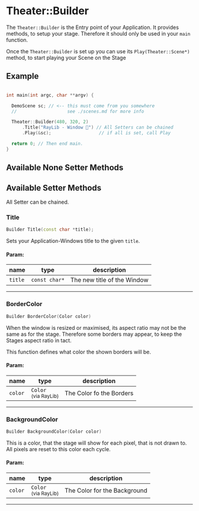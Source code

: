 # Theater::Builder

The ` Theater::Builder ` is the Entry point of your Application.
It provides methods, to setup your stage. Therefore it should only be used in your ` main ` function.

Once the ` Theater::Builder ` is set up you can use its ` Play(Theater::Scene*) ` method, to start playing your Scene on the Stage

## Example
```c++

int main(int argc, char **argv) {

  DemoScene sc; // <-- this must come from you somewhere 
  //                   see ./scenes.md for more info

  Theater::Builder(480, 320, 2)
      .Title("RayLib - Window 🎉") // All Setters can be chained
      .Play(&sc);                  // if all is set, call Play

  return 0; // Then end main.
}
```

## Available None Setter Methods

## Available Setter Methods
All Setter can be chained.

### Title
```c++
Builder Title(const char *title);
```
Sets your Application-Windows title to the given ` title `.

#### Param:
| name    | type          | description                 |
|---------|---------------|-----------------------------|
| `title` | `const char*` | The new title of the Window |

---

### BorderColor
```c++
Builder BorderColor(Color color)
```
When the window is resized or maximised, its aspect ratio may 
not be the same as for the stage. Therefore some borders may 
appear, to keep the Stages aspect ratio in tact.

This function defines what color the shown borders will be.

#### Param:
| name    | type                                   | description              |
|---------|----------------------------------------|--------------------------|
| `color` | `Color`<br><small>(via RayLib)</small> | The Color fo the Borders |

---


### BackgroundColor
```c++
Builder BackgroundColor(Color color)
```
This is a color, that the stage will show for each pixel, that is 
not drawn to. All pixels are reset to this color each cycle.

#### Param:
| name    | type                                   | description                  |
|---------|----------------------------------------|------------------------------|
| `color` | `Color`<br><small>(via RayLib)</small> | The Color for the Background |

---